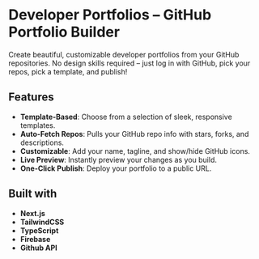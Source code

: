 # Developer Portfolios – GitHub Portfolio Builder

Create beautiful, customizable developer portfolios from your GitHub repositories. No design skills required – just log in with GitHub, pick your repos, pick a template, and publish!

## Features

- **Template-Based**: Choose from a selection of sleek, responsive templates.
- **Auto-Fetch Repos**: Pulls your GitHub repo info with stars, forks, and descriptions.
- **Customizable**: Add your name, tagline, and show/hide GitHub icons.
- **Live Preview**: Instantly preview your changes as you build.
- **One-Click Publish**: Deploy your portfolio to a public URL.

## Built with

- **Next.js**
- **TailwindCSS**
- **TypeScript**
- **Firebase**
- **Github API**